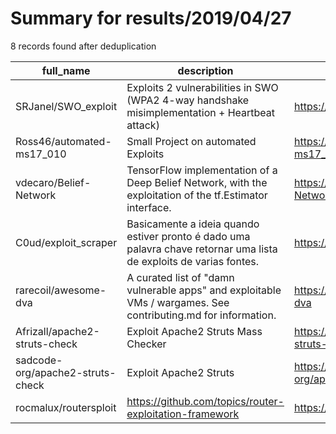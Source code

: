 
# Summary for results/2019/04/27
    
8 records found after deduplication

| full_name | description | html_url | matched_list | matched_count | pushed_at | size | stargazers_count | language | forks_count | vul_ids |
|----------------------------------|---------------------------------------------------------------------------------------------------------------------|-----------------------------------------------------|----------------|-----------------|---------------------------|--------|--------------------|------------------|---------------|-----------|
| SRJanel/SWO_exploit | Exploits 2 vulnerabilities in SWO (WPA2 4-way handshake misimplementation + Heartbeat attack) | https://github.com/SRJanel/SWO_exploit | ['exploit'] | 1 | 2019-04-27 09:35:30+00:00 | 6 | 2 | Shell | 0 | [] |
| Ross46/automated-ms17_010 | Small Project on automated Exploits | https://github.com/Ross46/automated-ms17_010 | ['exploit'] | 1 | 2019-04-27 09:28:14+00:00 | 50 | 2 | Shell | 2 | [] |
| vdecaro/Belief-Network | TensorFlow implementation of a Deep Belief Network, with the exploitation of the tf.Estimator interface. | https://github.com/vdecaro/Belief-Network | ['exploit'] | 1 | 2019-04-27 13:06:47+00:00 | 21006 | 0 | Jupyter Notebook | 0 | [] |
| C0ud/exploit_scraper | Basicamente a ideia quando estiver pronto é dado uma palavra chave retornar uma lista de exploits de varias fontes. | https://github.com/C0ud/exploit_scraper | ['exploit'] | 1 | 2019-04-27 04:17:19+00:00 | 5 | 0 | | 0 | [] |
| rarecoil/awesome-dva | A curated list of "damn vulnerable apps" and exploitable VMs / wargames. See contributing.md for information. | https://github.com/rarecoil/awesome-dva | ['exploit'] | 1 | 2019-04-27 05:21:12+00:00 | 23 | 17 | JavaScript | 4 | [] |
| Afrizall/apache2-struts-check | Exploit Apache2 Struts Mass Checker | https://github.com/Afrizall/apache2-struts-check | ['exploit'] | 1 | 2019-04-27 17:00:13+00:00 | 2 | 1 | Python | 0 | [] |
| sadcode-org/apache2-struts-check | Exploit Apache2 Struts | https://github.com/sadcode-org/apache2-struts-check | ['exploit'] | 1 | 2019-04-27 18:43:44+00:00 | 2 | 0 | Python | 0 | [] |
| rocmalux/routersploit | https://github.com/topics/router-exploitation-framework | https://github.com/rocmalux/routersploit | ['exploit'] | 1 | 2019-04-27 21:55:16+00:00 | 0 | 0 | | 0 | [] |
